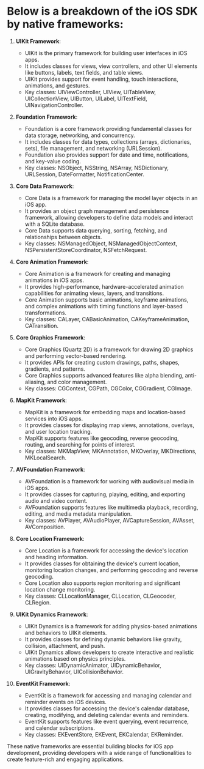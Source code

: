 # Below is a breakdown of the iOS SDK by native frameworks:

1. **UIKit Framework**:
   - UIKit is the primary framework for building user interfaces in iOS apps.
   - It includes classes for views, view controllers, and other UI elements like buttons, labels, text fields, and table views.
   - UIKit provides support for event handling, touch interactions, animations, and gestures.
   - Key classes: UIViewController, UIView, UITableView, UICollectionView, UIButton, UILabel, UITextField, UINavigationController.

2. **Foundation Framework**:
   - Foundation is a core framework providing fundamental classes for data storage, networking, and concurrency.
   - It includes classes for data types, collections (arrays, dictionaries, sets), file management, and networking (URLSession).
   - Foundation also provides support for date and time, notifications, and key-value coding.
   - Key classes: NSObject, NSString, NSArray, NSDictionary, URLSession, DateFormatter, NotificationCenter.

3. **Core Data Framework**:
   - Core Data is a framework for managing the model layer objects in an iOS app.
   - It provides an object graph management and persistence framework, allowing developers to define data models and interact with a SQLite database.
   - Core Data supports data querying, sorting, fetching, and relationships between objects.
   - Key classes: NSManagedObject, NSManagedObjectContext, NSPersistentStoreCoordinator, NSFetchRequest.

4. **Core Animation Framework**:
   - Core Animation is a framework for creating and managing animations in iOS apps.
   - It provides high-performance, hardware-accelerated animation capabilities for animating views, layers, and transitions.
   - Core Animation supports basic animations, keyframe animations, and complex animations with timing functions and layer-based transformations.
   - Key classes: CALayer, CABasicAnimation, CAKeyframeAnimation, CATransition.

5. **Core Graphics Framework**:
   - Core Graphics (Quartz 2D) is a framework for drawing 2D graphics and performing vector-based rendering.
   - It provides APIs for creating custom drawings, paths, shapes, gradients, and patterns.
   - Core Graphics supports advanced features like alpha blending, anti-aliasing, and color management.
   - Key classes: CGContext, CGPath, CGColor, CGGradient, CGImage.

6. **MapKit Framework**:
   - MapKit is a framework for embedding maps and location-based services into iOS apps.
   - It provides classes for displaying map views, annotations, overlays, and user location tracking.
   - MapKit supports features like geocoding, reverse geocoding, routing, and searching for points of interest.
   - Key classes: MKMapView, MKAnnotation, MKOverlay, MKDirections, MKLocalSearch.

7. **AVFoundation Framework**:
   - AVFoundation is a framework for working with audiovisual media in iOS apps.
   - It provides classes for capturing, playing, editing, and exporting audio and video content.
   - AVFoundation supports features like multimedia playback, recording, editing, and media metadata manipulation.
   - Key classes: AVPlayer, AVAudioPlayer, AVCaptureSession, AVAsset, AVComposition.

8. **Core Location Framework**:
   - Core Location is a framework for accessing the device's location and heading information.
   - It provides classes for obtaining the device's current location, monitoring location changes, and performing geocoding and reverse geocoding.
   - Core Location also supports region monitoring and significant location change monitoring.
   - Key classes: CLLocationManager, CLLocation, CLGeocoder, CLRegion.

9. **UIKit Dynamics Framework**:
   - UIKit Dynamics is a framework for adding physics-based animations and behaviors to UIKit elements.
   - It provides classes for defining dynamic behaviors like gravity, collision, attachment, and push.
   - UIKit Dynamics allows developers to create interactive and realistic animations based on physics principles.
   - Key classes: UIDynamicAnimator, UIDynamicBehavior, UIGravityBehavior, UICollisionBehavior.

10. **EventKit Framework**:
    - EventKit is a framework for accessing and managing calendar and reminder events on iOS devices.
    - It provides classes for accessing the device's calendar database, creating, modifying, and deleting calendar events and reminders.
    - EventKit supports features like event querying, event recurrence, and calendar subscriptions.
    - Key classes: EKEventStore, EKEvent, EKCalendar, EKReminder.

These native frameworks are essential building blocks for iOS app development, providing developers with a wide range of functionalities to create feature-rich and engaging applications.

